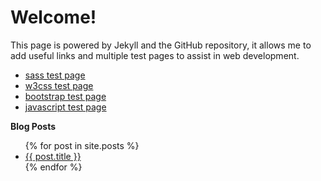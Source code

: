 # Welcome!

This page is powered by Jekyll and the GitHub repository, it allows me to add useful links and multiple test pages to assist in web development.
* [sass test page](http://github.hogwash.ga/index/html/sass)
* [w3css test page](http://github.hogwash.ga/index/html/w3css)
* [bootstrap test page](http://github.hogwash.ga/index/html/bootstrap)
* [javascript test page](http://github.hogwash.ga/index/html/javascript)


**Blog Posts**
<ul>
  {% for post in site.posts %}
    <li>
      <a href="{{ post.url }}">{{ post.title }}</a>
    </li>
  {% endfor %}
</ul>
